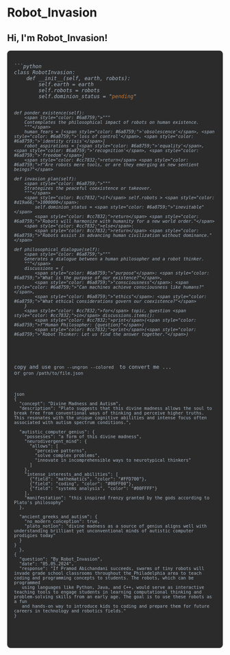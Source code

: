 
<h1>Robot_Invasion</h1>
<h2>Hi, I'm Robot_Invasion!</h2>

<p><em>
<pre style="background-color: #2b2b2b; color: #a9b7c6; padding: 1rem; border-radius: 0.5rem; overflow-x: auto;">
<code>
```python
class RobotInvasion:
    def __init__(self, earth, robots):
        self.earth = earth
        self.robots = robots
        self.dominion_status = "<span style="color: #cc7832;">pending</span>"

    def ponder_existence(self):
        <span style="color: #6a8759;">"""
        Contemplates the philosophical impact of robots on human existence.
        """</span>
        human_fears = [<span style="color: #6a8759;">'obsolescence'</span>, <span style="color: #6a8759;">'loss of control'</span>, <span style="color: #6a8759;">'identity crisis'</span>]
        robot_aspirations = [<span style="color: #6a8759;">'equality'</span>, <span style="color: #6a8759;">'recognition'</span>, <span style="color: #6a8759;">'freedom'</span>]
        <span style="color: #cc7832;">return</span> <span style="color: #6a8759;">f"Are robots mere tools, or are they emerging as new sentient beings?"</span>

    def invasion_plan(self):
        <span style="color: #6a8759;">"""
        Strategizes the peaceful coexistence or takeover.
        """</span>
        <span style="color: #cc7832;">if</span> self.robots > <span style="color: #d19a66;">1000000</span>:
            self.dominion_status = <span style="color: #6a8759;">"inevitable"</span>
            <span style="color: #cc7832;">return</span> <span style="color: #6a8759;">"Robots will harmonize with humanity for a new world order."</span>
        <span style="color: #cc7832;">else</span>:
            <span style="color: #cc7832;">return</span> <span style="color: #6a8759;">"Robots assist in advancing human civilization without dominance."</span>

    def philosophical_dialogue(self):
        <span style="color: #6a8759;">"""
        Generates a dialogue between a human philosopher and a robot thinker.
        """</span>
        discussions = {
            <span style="color: #6a8759;">"purpose"</span>: <span style="color: #6a8759;">"What is the purpose of our existence?"</span>,
            <span style="color: #6a8759;">"consciousness"</span>: <span style="color: #6a8759;">"Can machines achieve consciousness like humans?"</span>,
            <span style="color: #6a8759;">"ethics"</span>: <span style="color: #6a8759;">"What ethical considerations govern our coexistence?"</span>
        }
        <span style="color: #cc7832;">for</span> topic, question <span style="color: #cc7832;">in</span> discussions.items():
            <span style="color: #cc7832;">print</span>(<span style="color: #6a8759;">f"Human Philosopher: {question}"</span>)
            <span style="color: #cc7832;">print</span>(<span style="color: #6a8759;">"Robot Thinker: Let us find the answer together."</span>)
</em></p>

 copy and use  ```gron --ungron --colored ``` to convert me ... or ```gron /path/to/file.json ``` 

```
json
{
  "concept": "Divine Madness and Autism",
  "description": "Plato suggests that this divine madness allows the soul to break free from conventional ways of thinking and perceive higher truths. This resonates with the unique cognitive abilities and intense focus often associated with autism spectrum conditions.",
  
  "autistic_computer_genius": {
    "possesses": "a form of this divine madness",
    "neurodivergent_mind": {
      "allows": [
        "perceive patterns",
        "solve complex problems",
        "innovate in incomprehensible ways to neurotypical thinkers"
      ]
    },
    "intense_interests_and_abilities": [
      {"field": "mathematics", "color": "#FFD700"},
      {"field": "coding", "color": "#00FF00"},
      {"field": "systems analysis", "color": "#00FFFF"}
    ],
    "manifestation": "this inspired frenzy granted by the gods according to Plato's philosophy"
  },

  "ancient_greeks_and_autism": {
    "no_modern_conception": true,
    "plato_notion": "divine madness as a source of genius aligns well with understanding brilliant yet unconventional minds of autistic computer prodigies today"
  }
}
  },
{
  "question": "By Robot_Invasion",
  "date": "05.05.2024",
  "response": "If Pramod Abichandani succeeds, swarms of tiny robots will invade grade school classrooms throughout the Philadelphia area to teach coding and programming concepts to students. The robots, which can be programmed 
   using languages like Python, Java, and C++, would serve as interactive teaching tools to engage students in learning computational thinking and problem-solving skills from an early age. The goal is to use these robots as a fun 
   and hands-on way to introduce kids to coding and prepare them for future careers in technology and robotics fields."
}
```
